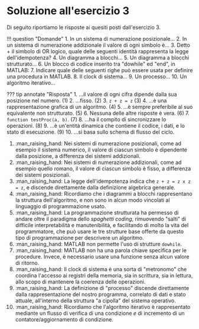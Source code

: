 # Soluzione all'esercizio 3

Di seguito riportiamo le risposte ai quesiti posti dall'esercizio 3.

!!! question "Domande"
    1. In un sistema di numerazione posizionale...
    2. In un sistema di numerazione addizionale il valore di ogni simbolo è...
    3. Detto + il simbolo di OR logico, quale delle seguenti identità rappresenta la legge dell'idempotenza?
    4. Un diagramma a blocchi...
    5. Un diagramma a blocchi strutturato...
    6. Un blocco di codice inserito tra "dowhile" ed "end", in MATLAB:
    7. Indicare quale delle seguenti righe può essere usata per definire una procedura in MATLAB.
    8. Il clock di sistema...
    9. Un processo...
    10. Un algoritmo iterativo...

??? tip annotate "Risposta"
    1. ...il valore di ogni cifra dipende dalla sua posizione nel numero. (1)
    2. ...fisso. (2)
    3. `z + z = z` (3)
    4. ...è una rappresentazione grafica di un algoritmo. (4)
    5. ...è sempre preferibile al suo equivalente non strutturato. (5)
    6. Nessuna delle altre risposte è vera. (6)
    7. `function testProc(a, b)`. (7)
    8. ...ha il compito di sincronizzare lo operazioni. (8)
    9. ...è un'entità dinamica che contiene il codice, i dati, e lo stato di esecuzione. (9)
    10. ...si basa sullo schema di flusso del ciclo.

1.  :man_raising_hand: Nei sistemi di numerazione posizionali, come ad esempio il sistema numerico, il valore di ciascun simbolo è dipendente dalla posizione, a differenza dei sistemi addizionali.
2.  :man_raising_hand: Nei sistemi di numerazione addizionali, come ad esempio quello romano, il valore di ciascun simbolo è fisso, a differenza dei sistemi posizionali.
3.  :man_raising_hand: La legge dell'idempotenza indica che `z + z = z x z = z`, e discende direttamente dalla definizione algebrica generale.
4.  :man_raising_hand: Ricordiamo che i diagrammi a blocchi rappresentano la struttura dell'algoritmo, e non sono in alcun modo vincolati al linguaggio di programmazione usato.
5.  :man_raising_hand: La programmazione strutturata ha permesso di andare oltre il paradigma dello *spaghetti coding*, rimuovendo "salti" di difficile interpretabilità e manutenibilità, e facilitando di molto la vita del programmatore, che può usare le tre strutture base offerte da questo tipo di programmazione per descrivere un algoritmo.
6.  :man_raising_hand: MATLAB non permette l'uso di strutture `dowhile`.
7.  :man_raising_hand: MATLAB non ha una parola chiave specifica per le procedure. Invece, è necessario usare una funzione senza alcun valore di ritorno.
8.  :man_raising_hand: Il clock di sistema è una sorta di "metronomo" che coordina l'accesso ai registri della memoria, sia in scrittura, sia in lettura, allo scopo di mantenere la coerenza delle operazioni.
9.  :man_raising_hand: La definizione di "processo" discende direttamente dalla rappresentazione del nostro programma, correlato di dati e stato attuale, all'interno della struttura "a cipolla" del sistema operativo.
10.  :man_raising_hand: Ricordiamo che l'algoritmo iterativo è rappresentato mediante un flusso di verifica di una condizione *e* di incremento di un contatore/aggiornamento di condizione.
